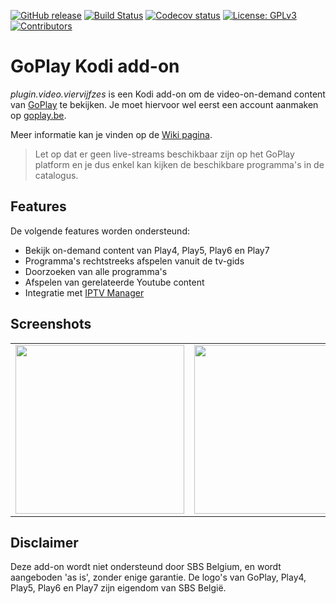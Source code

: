 [![GitHub release](https://img.shields.io/github/v/release/add-ons/plugin.video.viervijfzes?display_name=tag)](https://github.com/add-ons/plugin.video.viervijfzes/releases)
[![Build Status](https://img.shields.io/github/actions/workflow/status/add-ons/plugin.video.viervijfzes/ci.yml?branch=master)](https://github.com/add-ons/plugin.video.viervijfzes/actions?query=branch%3Amaster)
[![Codecov status](https://img.shields.io/codecov/c/github/add-ons/plugin.video.viervijfzes/master)](https://codecov.io/gh/add-ons/plugin.video.viervijfzes/branch/master)
[![License: GPLv3](https://img.shields.io/badge/License-GPLv3-yellow.svg)](https://opensource.org/licenses/GPL-3.0)
[![Contributors](https://img.shields.io/github/contributors/add-ons/plugin.video.viervijfzes.svg)](https://github.com/add-ons/plugin.video.viervijfzes/graphs/contributors)

# GoPlay Kodi add-on

*plugin.video.viervijfzes* is een Kodi add-on om de video-on-demand content van [GoPlay](https://www.goplay.be/) te bekijken. Je moet hiervoor wel eerst een
account aanmaken op [goplay.be](https://www.goplay.be/).

Meer informatie kan je vinden op de [Wiki pagina](https://github.com/add-ons/plugin.video.viervijfzes/wiki).

> Let op dat er geen live-streams beschikbaar zijn op het GoPlay platform en je dus enkel kan kijken de beschikbare programma's in de catalogus.

## Features

De volgende features worden ondersteund:
* Bekijk on-demand content van Play4, Play5, Play6 en Play7
* Programma's rechtstreeks afspelen vanuit de tv-gids
* Doorzoeken van alle programma's
* Afspelen van gerelateerde Youtube content
* Integratie met [IPTV Manager](https://github.com/add-ons/service.iptv.manager)

## Screenshots

<table>
  <tr>
    <td><img src="resources/screenshot01.jpg" width=270></td>
    <td><img src="resources/screenshot02.jpg" width=270></td>
    <td><img src="resources/screenshot03.jpg" width=270></td>
  </tr>
 </table>

## Disclaimer

Deze add-on wordt niet ondersteund door SBS Belgium, en wordt aangeboden 'as is', zonder enige garantie.
De logo's van GoPlay, Play4, Play5, Play6 en Play7 zijn eigendom van SBS België.
